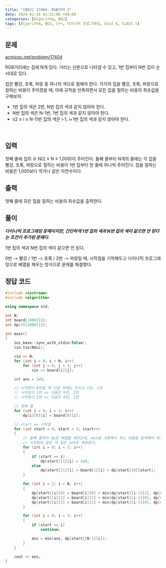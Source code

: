 ```yaml
---
title: "[BOJ] 17404. RGB거리 2"
date: 2024-01-16 01:52:00 +09:00
categories: [Algorithm, BOJ]
tags: [Algorithm, BOJ, C++, 다이나믹 프로그래밍, Gold 4, CLASS 5]
---
```

## **문제**
[acmicpc.net/problem/17404](https://www.acmicpc.net/problem/17404)
<br>

RGB거리에는 집에 N개 있다. 거리는 선분으로 나타낼 수 있고, 1번 집부터 N번 집이 순서대로 있다.

집은 빨강, 초록, 파랑 중 하나의 색으로 칠해야 한다. 각각의 집을 빨강, 초록, 파랑으로 칠하는 비용이 주어졌을 때, 아래 규칙을 만족하면서 모든 집을 칠하는 비용의 최솟값을 구해보자.

- 1번 집의 색은 2번, N번 집의 색과 같지 않아야 한다.
- N번 집의 색은 N-1번, 1번 집의 색과 같지 않아야 한다.
- i(2 ≤ i ≤ N-1)번 집의 색은 i-1, i+1번 집의 색과 같지 않아야 한다.
<br>

## **입력**
첫째 줄에 집의 수 N(2 ≤ N ≤ 1,000)이 주어진다. 둘째 줄부터 N개의 줄에는 각 집을 빨강, 초록, 파랑으로 칠하는 비용이 1번 집부터 한 줄에 하나씩 주어진다. 집을 칠하는 비용은 1,000보다 작거나 같은 자연수이다.
<br>

## **출력**
첫째 줄에 모든 집을 칠하는 비용의 최솟값을 출력한다.
<br>

## **풀이**
***다이나믹 프로그래밍 문제이지만, 간단하게 1번 집의 색과 N번 집의 색이 같으면 안 된다는 조건이 추가된 문제다.***
<br>

1번 집의 색과 N번 집의 색이 같으면 안 된다.
<br>

0번 -> 빨강 / 1번 -> 초록 / 2번 -> 파랑일 때, 시작점을 기억해두고 다이나믹 프로그래밍으로 배열을 채우는 방식으로 문제를 해결했다.

## **정답 코드**
```c++
#include <iostream>
#include <algorithm>

using namespace std;

int N;
int board[1000][3];
int dp[3][1000][3];

int main()
{
    ios_base::sync_with_stdio(false);
    cin.tie(NULL);

    cin >> N;
    for (int i = 0; i < N; i++)
        for (int j = 0; j < 3; j++)
            cin >> board[i][j];

    int ans = 1e9;

    // 시작점이 0번일 때 다음 차례는 반드시 1번, 2번
    // 시작점이 1번 => 다음은 0번, 2번
    // 시작점이 2번 => 다음은 0번, 1번

    // 첫째 줄
    for (int i = 0; i < 3; i++)
        dp[i][0][i] = board[0][i];

    // start => 시작점
    for (int start = 0; start < 3; start++)
    {
        // 둘째 줄부터 dp로 배열을 채우는데, min을 사용해서 최소 비용을 탐색해야 하기 때문에,
        // 시작점과 같은 색 집은 1e9로 채워준다.
        for (int i = 0; i < 3; i++)
        {
            if (start == i)
                dp[start][1][i] = 1e9;
            else
                dp[start][1][i] = board[1][i] + dp[start][0][start];
        }

        for (int i = 2; i < N; i++)
        {
            dp[start][i][0] = board[i][0] + min(dp[start][i-1][1], dp[start][i-1][2]);
            dp[start][i][1] = board[i][1] + min(dp[start][i-1][0], dp[start][i-1][2]);
            dp[start][i][2] = board[i][2] + min(dp[start][i-1][0], dp[start][i-1][1]);
        }

        for (int i = 0; i < 3; i++)
        {
            if (start == i)
                continue;

            ans = min(ans, dp[start][N-1][i]);
        }
    }

    cout << ans;
}
```
